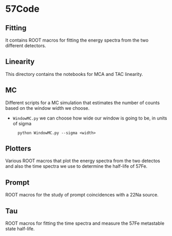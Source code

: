 # 57Code

## Fitting
It contains ROOT macros for fitting the energy spectra from the two different detectors.

## Linearity
This directory contains the notebooks for MCA and TAC linearity.

## MC
Different scripts for a MC simulation that estimates the number of counts based on the window width we choose.

- ```WindowMC.py``` we can choose how wide our window is going to be, in units of sigma
			
		python WindowMC.py --sigma <width>

## Plotters
Various ROOT macros that plot the energy spectra from the two detectos and also the time spectra we use to determine the half-life of 57Fe.

## Prompt
ROOT macros for the study of prompt coincidences with a 22Na source.

## Tau
ROOT macros for fitting the time spectra and measure the 57Fe metastable state half-life.



